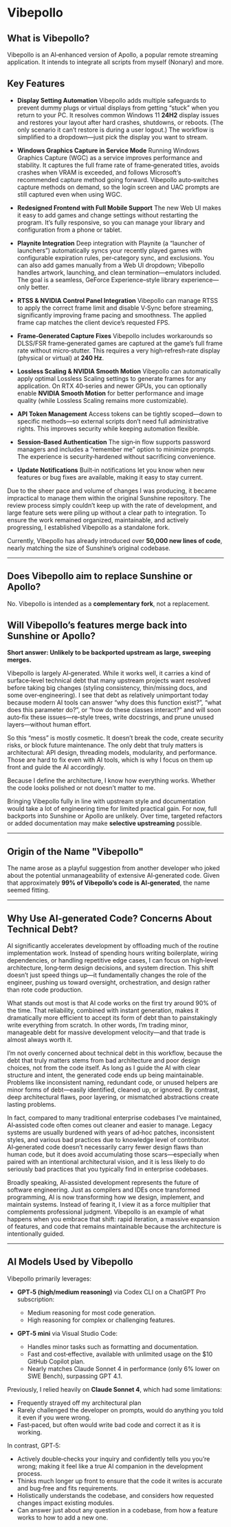 # Vibepollo

## What is Vibepollo?

Vibepollo is an AI‑enhanced version of Apollo, a popular remote streaming application. It intends to integrate all scripts from myself (Nonary) and more.



## Key Features

* **Display Setting Automation**
  Vibepollo adds multiple safeguards to prevent dummy plugs or virtual displays from getting “stuck” when you return to your PC. It resolves common Windows 11 **24H2** display issues and restores your layout after hard crashes, shutdowns, or reboots. (The only scenario it can’t restore is during a user logout.) The workflow is simplified to a dropdown—just pick the display you want to stream.

* **Windows Graphics Capture in Service Mode**
  Running Windows Graphics Capture (WGC) as a service improves performance and stability. It captures the full frame rate of frame‑generated titles, avoids crashes when VRAM is exceeded, and follows Microsoft’s recommended capture method going forward. Vibepollo auto‑switches capture methods on demand, so the login screen and UAC prompts are still captured even when using WGC.

* **Redesigned Frontend with Full Mobile Support**
  The new Web UI makes it easy to add games and change settings without restarting the program. It’s fully responsive, so you can manage your library and configuration from a phone or tablet.

* **Playnite Integration**
  Deep integration with Playnite (a “launcher of launchers”) automatically syncs your recently played games with configurable expiration rules, per‑category sync, and exclusions. You can also add games manually from a Web UI dropdown; Vibepollo handles artwork, launching, and clean termination—emulators included. The goal is a seamless, GeForce Experience–style library experience—only better.

* **RTSS & NVIDIA Control Panel Integration**
  Vibepollo can manage RTSS to apply the correct frame limit and disable V‑Sync before streaming, significantly improving frame pacing and smoothness. The applied frame cap matches the client device’s requested FPS.

* **Frame‑Generated Capture Fixes**
  Vibepollo includes workarounds so DLSS/FSR frame‑generated games are captured at the game’s full frame rate without micro‑stutter. This requires a very high‑refresh‑rate display (physical or virtual) at **240 Hz**.

* **Lossless Scaling & NVIDIA Smooth Motion**
  Vibepollo can automatically apply optimal Lossless Scaling settings to generate frames for any application. On RTX 40‑series and newer GPUs, you can optionally enable **NVIDIA Smooth Motion** for better performance and image quality (while Lossless Scaling remains more customizable).

* **API Token Management**
  Access tokens can be tightly scoped—down to specific methods—so external scripts don’t need full administrative rights. This improves security while keeping automation flexible.

* **Session‑Based Authentication**
  The sign‑in flow supports password managers and includes a “remember me” option to minimize prompts. The experience is security‑hardened without sacrificing convenience.

* **Update Notifications**
  Built‑in notifications let you know when new features or bug fixes are available, making it easy to stay current.

Due to the sheer pace and volume of changes I was producing, it became impractical to manage them within the original Sunshine repository. The review process simply couldn’t keep up with the rate of development, and large feature sets were piling up without a clear path to integration. To ensure the work remained organized, maintainable, and actively progressing, I established Vibepollo as a standalone fork.

Currently, Vibepollo has already introduced over **50,000 new lines of code**, nearly matching the size of Sunshine’s original codebase.

---

## Does Vibepollo aim to replace Sunshine or Apollo?

No. Vibepollo is intended as a **complementary fork**, not a replacement.


## Will Vibepollo’s features merge back into Sunshine or Apollo?

**Short answer: Unlikely to be backported upstream as large, sweeping merges.**

Vibepollo is largely AI‑generated. While it works well, it carries a kind of surface‑level technical debt that many upstream projects want resolved before taking big changes (styling consistency, thin/missing docs, and some over‑engineering). I see that debt as relatively unimportant today because modern AI tools can answer “why does this function exist?”, “what does this parameter do?”, or “how do these classes interact?” and will soon auto‑fix these issues—re‑style trees, write docstrings, and prune unused layers—without human effort.

So this “mess” is mostly cosmetic. It doesn’t break the code, create security risks, or block future maintenance. The only debt that truly matters is architectural: API design, threading models, modularity, and performance. Those are hard to fix even with AI tools, which is why I focus on them up front and guide the AI accordingly.

Because I define the architecture, I know how everything works. Whether the code looks polished or not doesn’t matter to me.

Bringing Vibepollo fully in line with upstream style and documentation would take a lot of engineering time for limited practical gain. For now, full backports into Sunshine or Apollo are unlikely. Over time, targeted refactors or added documentation may make **selective upstreaming** possible.

---

## Origin of the Name "Vibepollo"

The name arose as a playful suggestion from another developer who joked about the potential unmanageability of extensive AI‑generated code. Given that approximately **99% of Vibepollo’s code is AI‑generated**, the name seemed fitting.

---

## Why Use AI‑generated Code? Concerns About Technical Debt?

AI significantly accelerates development by offloading much of the routine implementation work. Instead of spending hours writing boilerplate, wiring dependencies, or handling repetitive edge cases, I can focus on high‑level architecture, long‑term design decisions, and system direction. This shift doesn’t just speed things up—it fundamentally changes the role of the engineer, pushing us toward oversight, orchestration, and design rather than rote code production.

What stands out most is that AI code works on the first try around 90% of the time. That reliability, combined with instant generation, makes it dramatically more efficient to accept its form of debt than to painstakingly write everything from scratch. In other words, I’m trading minor, manageable debt for massive development velocity—and that trade is almost always worth it.

I’m not overly concerned about technical debt in this workflow, because the debt that truly matters stems from bad architecture and poor design choices, not from the code itself. As long as I guide the AI with clear structure and intent, the generated code ends up being maintainable. Problems like inconsistent naming, redundant code, or unused helpers are minor forms of debt—easily identified, cleaned up, or ignored. By contrast, deep architectural flaws, poor layering, or mismatched abstractions create lasting problems.

In fact, compared to many traditional enterprise codebases I’ve maintained, AI‑assisted code often comes out cleaner and easier to manage. Legacy systems are usually burdened with years of ad‑hoc patches, inconsistent styles, and various bad practices due to knowledge level of contributor. AI‑generated code doesn’t necessarily carry fewer design flaws than human code, but it does avoid accumulating those scars—especially when paired with an intentional architectural vision, and it is less likely to do seriously bad practices that you typically find in enterprise codebases.

Broadly speaking, AI‑assisted development represents the future of software engineering. Just as compilers and IDEs once transformed programming, AI is now transforming how we design, implement, and maintain systems. Instead of fearing it, I view it as a force multiplier that complements professional judgment. Vibepollo is an example of what happens when you embrace that shift: rapid iteration, a massive expansion of features, and code that remains maintainable because the architecture is intentionally guided.

---

## AI Models Used by Vibepollo

Vibepollo primarily leverages:

* **GPT‑5 (high/medium reasoning)** via Codex CLI on a ChatGPT Pro subscription:

  * Medium reasoning for most code generation.
  * High reasoning for complex or challenging features.

* **GPT‑5 mini** via Visual Studio Code:

  * Handles minor tasks such as formatting and documentation.
  * Fast and cost‑effective, available with unlimited usage on the $10 GitHub Copilot plan.
  * Nearly matches Claude Sonnet 4 in performance (only 6% lower on SWE Bench), surpassing GPT 4.1.

Previously, I relied heavily on **Claude Sonnet 4**, which had some limitations:

* Frequently strayed off my architectural plan
* Rarely challenged the developer on prompts, would do anything you told it even if you were wrong.
* Fast‑paced, but often would write bad code and correct it as it is working.

In contrast, GPT‑5:

* Actively double‑checks your inquiry and confidently tells you you’re wrong; making it feel like a true AI companion in the development process.
* Thinks much longer up front to ensure that the code it writes is accurate and bug‑free and fits requirements.
* Holistically understands the codebase, and considers how requested changes impact existing modules.
* Can answer just about any question in a codebase, from how a feature works to how to add a new one.
